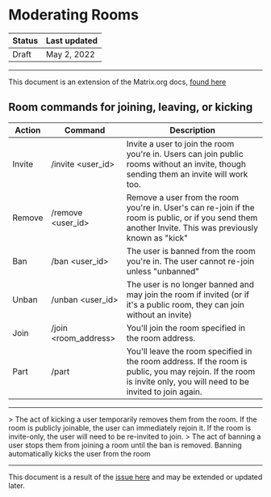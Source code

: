 # Moderating Rooms 

| Status | Last updated |
|--|--|
| Draft | May 2, 2022 |

<hr />

This document is an extension of the Matrix.org docs, [found here](https://matrix.org/docs/guides/moderation#power-levels)

## Room commands for joining, leaving, or kicking 

| Action | Command | Description | 
|---|---|---|
| Invite | /invite <user_id> | Invite a user to join the room you're in. Users can join public rooms without an invite, though sending them an invite will work too.| 
| Remove | /remove <user_id>  | Remove a user from the room you're in. User's can re-join if the room is public, or if you send them another Invite. This was previously known as "kick" | 
| Ban | /ban <user_id>  | The user is banned from the room you're in. The user cannot re-join unless "unbanned"| 
| Unban | /unban <user_id> | The user is no longer banned and may join the room if invited (or if it's a public room, they can join without an invite) |
| Join | /join <room_address> | You'll join the room specified in the room address. | 
| Part | /part  | You'll leave the room specified in the room address. If the room is public, you may rejoin. If the room is invite only, you will need to be invited to join again. |  

<hr />
> The act of kicking a user temporarily removes them from the room. If the room is publicly joinable, the user can immediately rejoin it. If the room is invite-only, the user will need to be re-invited to join.
> The act of banning a user stops them from joining a room until the ban is removed. Banning automatically kicks the user from the room
<hr /> 

This document is a result of the [issue here](https://github.com/vector-im/element-web/issues/3093) and may be extended or updated later.
